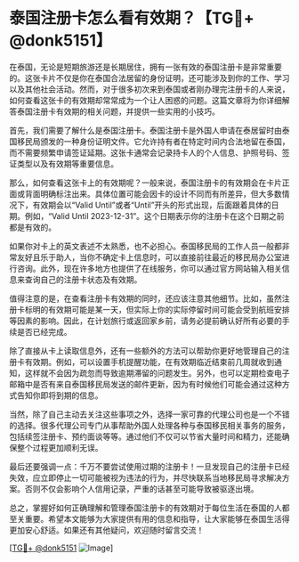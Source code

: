 # 泰国注册卡怎么看有效期？【TG💪+ @donk5151】

在泰国，无论是短期旅游还是长期居住，拥有一张有效的泰国注册卡是非常重要的。这张卡片不仅是你在泰国合法居留的身份证明，还可能涉及到你的工作、学习以及其他社会活动。然而，对于很多初次来到泰国或者刚办理完注册卡的人来说，如何查看这张卡的有效期却常常成为一个让人困惑的问题。这篇文章将为你详细解答泰国注册卡有效期的相关问题，并提供一些实用的小技巧。

首先，我们需要了解什么是泰国注册卡。泰国注册卡是外国人申请在泰居留时由泰国移民局颁发的一种身份证明文件。它允许持有者在特定时间内合法地留在泰国，而不需要频繁申请签证延期。这张卡通常会记录持卡人的个人信息、护照号码、签证类型以及有效期等重要信息。

那么，如何查看这张卡上的有效期呢？一般来说，泰国注册卡的有效期会在卡片正面或背面明确标注出来。具体位置可能会因卡的设计不同而有所差异，但大多数情况下，有效期会以“Valid Until”或者“Until”开头的形式出现，后面跟着具体的日期。例如，“Valid Until 2023-12-31”。这个日期表示你的注册卡在这个日期之前都是有效的。

如果你对卡上的英文表述不太熟悉，也不必担心。泰国移民局的工作人员一般都非常友好且乐于助人，当你不确定卡上信息时，可以直接前往最近的移民局办公室进行咨询。此外，现在许多地方也提供了在线服务，你可以通过官方网站输入相关信息来查询自己的注册卡状态及有效期。

值得注意的是，在查看注册卡有效期的同时，还应该注意其他细节。比如，虽然注册卡标明的有效期可能是某一天，但实际上你的实际停留时间可能会受到航班安排等因素的影响。因此，在计划旅行或返回家乡前，请务必提前确认好所有必要的手续是否已经完成。

除了直接从卡上读取信息外，还有一些额外的方法可以帮助你更好地管理自己的注册卡有效期。例如，可以设置手机提醒功能，在有效期临近结束前几周就收到通知，这样就不会因为疏忽而导致逾期滞留的问题发生。另外，也可以定期检查电子邮箱中是否有来自泰国移民局发送的邮件更新，因为有时候他们可能会通过这种方式告知你即将到期的信息。

当然，除了自己主动去关注这些事项之外，选择一家可靠的代理公司也是一个不错的选择。很多代理公司专门从事帮助外国人处理各种与泰国移民相关事务的服务，包括续签注册卡、预约面谈等等。通过他们不仅可以节省大量时间和精力，还能确保整个过程更加顺利无误。

最后还要强调一点：千万不要尝试使用过期的注册卡！一旦发现自己的注册卡已经失效，应立即停止一切可能被视为违法的行为，并尽快联系当地移民局寻求解决方案。否则不仅会影响个人信用记录，严重的话甚至可能导致被驱逐出境。

总之，掌握好如何正确理解和管理泰国注册卡的有效期对于每位生活在泰国的人都至关重要。希望本文能够为大家提供有用的信息和指导，让大家能够在泰国生活得更加安心舒适。如果还有其他疑问，欢迎随时留言交流！

[[TG💪+ @donk5151](https://t.me/s/donk5151) ![Image](https://i.postimg.cc/rwNCRYN7/Snipaste-2025-04-30-17-27-05.png)]